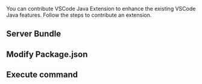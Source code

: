 You can contribute VSCode Java Extension to enhance the existing VSCode Java features. Follow the steps to contribute an extension. 

## Server Bundle

## Modify Package.json

## Execute command